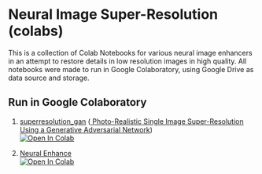 # Neural Image Super-Resolution (colabs)

This is a collection of Colab Notebooks for various neural image enhancers in an attempt to restore details in low resolution images in high quality. All notebooks were made to run in Google Colaboratory, using Google Drive as data source and storage.

## Run in Google Colaboratory

1. [superresolution_gan](https://github.com/fukumame/superresolution_gan) ([ Photo-Realistic Single Image Super-Resolution Using a Generative Adversarial Network](https://arxiv.org/abs/1609.04802)) <br>
[![Open In Colab](https://colab.research.google.com/assets/colab-badge.svg)](https://colab.research.google.com/github/olaviinha/NeuralImageSuperResolution/blob/master/image_superres.ipynb)

2. [Neural Enhance](https://github.com/alexjc/neural-enhance) <br>
[![Open In Colab](https://colab.research.google.com/assets/colab-badge.svg)](https://colab.research.google.com/github/olaviinha/NeuralImageSuperResolution/blob/master/neural_enhance.ipynb)



